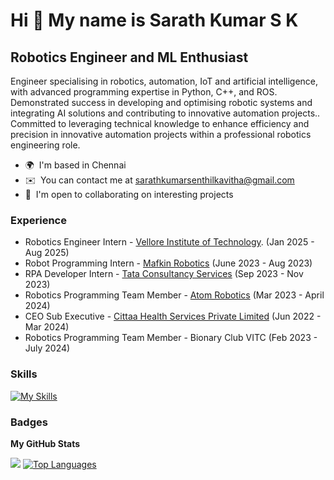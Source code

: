 Hi 👋 My name is Sarath Kumar S K
===================================

Robotics Engineer and ML Enthusiast
-----------------------------------

Engineer specialising in robotics, automation, IoT and artificial intelligence, with advanced programming expertise in Python, C++, and ROS. Demonstrated success in developing and optimising robotic systems and integrating AI solutions and contributing to innovative automation projects.. Committed to leveraging technical knowledge to enhance efficiency and precision in innovative automation projects within a professional robotics engineering role.

* 🌍  I'm based in Chennai
* ✉️  You can contact me at [sarathkumarsenthilkavitha@gmail.com](mailto:sarathkumarsenthilkavitha@gmail.com)
* 🤝  I'm open to collaborating on interesting projects

### Experience
* Robotics Engineer Intern - [Vellore Institute of Technology](https://chennai.vit.ac.in/). (Jan 2025 - Aug 2025)
* Robot Programming Intern - [Mafkin Robotics](https://www.mafkinrobotics.com/) (June 2023 - Aug 2023)
* RPA Developer Intern - [Tata Consultancy Services](https://www.tcs.com/) (Sep 2023 - Nov 2023)
* Robotics Programming Team Member - [Atom Robotics](https://atomrobotics.github.io/) (Mar 2023 - April 2024)
* CEO Sub Executive - [Cittaa Health Services Private Limited](https://cittaa.in/) (Jun 2022 - Mar 2024)
* Robotics Programming Team Member - Bionary Club VITC (Feb 2023 - July 2024)

### Skills

[![My Skills](https://skillicons.dev/icons?i=ros,raspberrypi,arduino,vscode,js,html,css,atom,angular,bash,c,cpp,bootstrap,cmake,bots,django,figma,firebase,gcp,git,github,ai,java,linux,matlab,mysql,mongodb,nodejs,php,powershell,postman,py,pytorch,react,r,stackoverflow,tensorflow,visualstudio)](https://skillicons.dev)

### Badges

<b>My GitHub Stats</b>

<p>
<!-- <a href="https://github.com/sarathkumar-sk"><img src="https://github-readme-stats.vercel.app/api?username=sarathkumar-sk&show_icons=true&hide=&count_private=true&title_color=0891b2&text_color=ffffff&icon_color=0891b2&bg_color=1c1917&hide_border=true&show_icons=true" alt="Sarath's GitHub stats" /></a> -->
<a href="https://github.com/sarathkumar-sk"><img src="https://github-readme-streak-stats.herokuapp.com/?user=sarathkumar-sk&stroke=ffffff&background=1c1917&ring=0891b2&fire=0891b2&currStreakNum=ffffff&currStreakLabel=0891b2&sideNums=ffffff&sideLabels=ffffff&dates=ffffff&hide_border=true" /></a>
<a href="https://github.com/sarathkumar-sk" align="left"><img src="https://github-readme-stats.vercel.app/api/top-langs/?username=sarathkumar-sk&langs_count=8&title_color=0891b2&text_color=ffffff&icon_color=0891b2&bg_color=1c1917&hide_border=true&locale=en&custom_title=Top%20%Languages&layout=compact" alt="Top Languages" /></a>
</p>


